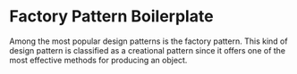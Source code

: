 # Factory Pattern Boilerplate
Among the most popular design patterns is the factory pattern. This kind of design pattern is classified as a creational pattern since it offers one of the most effective methods for producing an object.